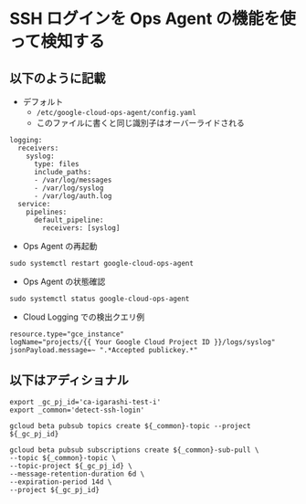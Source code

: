 # SSH ログインを Ops Agent の機能を使って検知する

## 以下のように記載

+ デフォルト
  + `/etc/google-cloud-ops-agent/config.yaml`
  + このファイルに書くと同じ識別子はオーバーライドされる

```
logging:
  receivers:
    syslog:
      type: files
      include_paths:
      - /var/log/messages
      - /var/log/syslog
      - /var/log/auth.log
  service:
    pipelines:
      default_pipeline:
        receivers: [syslog]
```


+ Ops Agent の再起動

```
sudo systemctl restart google-cloud-ops-agent
```

+ Ops Agent の状態確認

```
sudo systemctl status google-cloud-ops-agent
```

+ Cloud Logging での検出クエリ例

```
resource.type="gce_instance"
logName="projects/{{ Your Google Cloud Project ID }}/logs/syslog"
jsonPayload.message=~ ".*Accepted publickey.*"
```

## 以下はアディショナル

```
export _gc_pj_id='ca-igarashi-test-i'
export _common='detect-ssh-login'
```

```
gcloud beta pubsub topics create ${_common}-topic --project ${_gc_pj_id}
```
```
gcloud beta pubsub subscriptions create ${_common}-sub-pull \
--topic ${_common}-topic \
--topic-project ${_gc_pj_id} \
--message-retention-duration 6d \
--expiration-period 14d \
--project ${_gc_pj_id}
```
